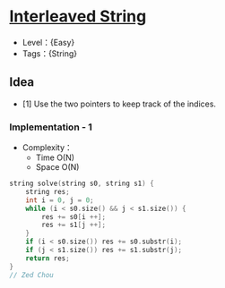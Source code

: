 # [Interleaved String](https://binarysearch.com/problems/Interleaved-String)

- Level：{Easy}
- Tags：{String}

## Idea

- [1] Use the two pointers to keep track of the indices.

### Implementation - 1

- Complexity：
  - Time O(N)
  - Space O(N)

``` c++
string solve(string s0, string s1) {
    string res;
    int i = 0, j = 0;
    while (i < s0.size() && j < s1.size()) {
        res += s0[i ++];
        res += s1[j ++];
    }
    if (i < s0.size()) res += s0.substr(i);
    if (j < s1.size()) res += s1.substr(j);
    return res;
}
// Zed Chou
```


